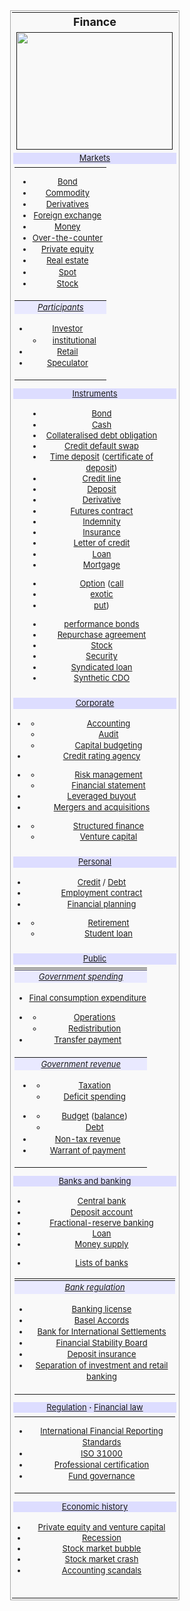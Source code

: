 
<table class="vertical-navbox nowraplinks" style="float:right;clear:right;width:22.0em;margin:0 0 1.0em 1.0em;background:#f9f9f9;border:1px solid #aaa;padding:0.2em;border-spacing:0.4em 0;text-align:center;line-height:1.4em;font-size:88%"><tbody><tr><th style="padding:0.2em 0.4em 0.2em;font-size:145%;line-height:1.2em"><a class="mw-selflink selflink">Finance</a></th></tr><tr><td style="padding:0.2em 0 0.4em"><a href="" class="image"><img alt="" src="" width="250" height="188" srcset="" /></a></td></tr><tr><td style="padding:0 0.1em 0.4em">
<div class="NavFrame collapsed" style="border:none;padding:0"><div class="NavHead" style="font-size:105%;background:transparent;text-align:left;background:#ddf;text-align:center;"><a href="https://en.wikipedia.org/wiki/Financial_market" title="Financial market">Markets</a></div><div class="NavContent plainlist" style="font-size:105%;padding:0.2em 0 0.4em;text-align:center"><table class="vertical-navbox nowraplinks" style="float:right;clear:right;width:22.0em;margin:0 0 1.0em 1.0em;background:#f9f9f9;border:1px solid #aaa;padding:0.2em;border-spacing:0.4em 0;text-align:center;line-height:1.4em;font-size:88%;border-collapse:collapse; border-spacing:0px; border:none; width:100%; margin:0px; font-size:100%; clear:none; float:none"><tbody><tr><td class="hlist" style="padding:0 0.1em 0.4em;padding-left:0.5em;padding-right:0.5em;">
<ul><li><a href="https://en.wikipedia.org/wiki/Bond_market" title="Bond market">Bond</a></li>
<li><a href="https://en.wikipedia.org/wiki/Commodity_market" title="Commodity market">Commodity</a></li>
<li><a href="https://en.wikipedia.org/wiki/Derivatives_market" title="Derivatives market">Derivatives</a></li>
<li><a href="https://en.wikipedia.org/wiki/Foreign_exchange_market" title="Foreign exchange market">Foreign exchange</a></li>
<li><a href="https://en.wikipedia.org/wiki/Money_market" title="Money market">Money</a></li>
<li><span class="nowrap"><a href="https://en.wikipedia.org/wiki/Over-the-counter_(finance)" title="Over-the-counter (finance)">Over-the-counter</a></span></li>
<li><a href="https://en.wikipedia.org/wiki/Private_equity" title="Private equity">Private equity</a></li>
<li><a href="https://en.wikipedia.org/wiki/Real_estate" title="Real estate">Real estate</a></li>
<li><a href="https://en.wikipedia.org/wiki/Spot_market" title="Spot market">Spot</a></li>
<li><a href="https://en.wikipedia.org/wiki/Stock_market" title="Stock market">Stock</a></li></ul></td>
</tr><tr><th style="padding:0.1em;background:#e9e9ff;font-weight:normal;font-style:italic;">
<a href="https://en.wikipedia.org/wiki/Financial_market_participants" title="Financial market participants">Participants</a></th></tr><tr><td class="hlist" style="padding:0 0.1em 0.4em;padding-top:0.15em;">
<ul><li><a href="https://en.wikipedia.org/wiki/Investor" title="Investor">Investor</a>
<ul><li><a href="https://en.wikipedia.org/wiki/Institutional_investor" title="Institutional investor">institutional</a></li></ul></li>
<li><a href="https://en.wikipedia.org/wiki/Retail" title="Retail">Retail</a></li>
<li><a href="https://en.wikipedia.org/wiki/Speculation" title="Speculation">Speculator</a></li></ul></td>
</tr></tbody></table></div></div></td>
</tr><tr><td style="padding:0 0.1em 0.4em">
<div class="NavFrame collapsed" style="border:none;padding:0"><div class="NavHead" style="font-size:105%;background:transparent;text-align:left;background:#ddf;text-align:center;"><a href="https://en.wikipedia.org/wiki/Financial_instrument" title="Financial instrument">Instruments</a></div><div class="NavContent plainlist" style="font-size:105%;padding:0.2em 0 0.4em;text-align:center;padding-left:2.0em;padding-right:2.0em;"><div class="hlist">
<ul><li><a href="https://en.wikipedia.org/wiki/Bond_(finance)" title="Bond (finance)">Bond</a></li>
<li><a href="https://en.wikipedia.org/wiki/Cash" title="Cash">Cash</a></li>
<li><a href="https://en.wikipedia.org/wiki/Collateralised_debt_obligation" class="mw-redirect" title="Collateralised debt obligation">Collateralised debt obligation</a></li>
<li><a href="https://en.wikipedia.org/wiki/Credit_default_swap" title="Credit default swap">Credit default swap</a></li>
<li><a href="https://en.wikipedia.org/wiki/Time_deposit" title="Time deposit">Time deposit</a> (<a href="https://en.wikipedia.org/wiki/Certificate_of_deposit" title="Certificate of deposit">certificate of deposit</a>)</li>
<li><a href="https://en.wikipedia.org/wiki/Line_of_credit" title="Line of credit">Credit line</a></li>
<li><a href="https://en.wikipedia.org/wiki/Deposit_account" title="Deposit account">Deposit</a></li>
<li><a href="https://en.wikipedia.org/wiki/Derivative_(finance)" title="Derivative (finance)">Derivative</a></li>
<li><a href="https://en.wikipedia.org/wiki/Futures_contract" title="Futures contract">Futures contract</a></li>
<li><a href="https://en.wikipedia.org/wiki/Indemnity" title="Indemnity">Indemnity</a></li>
<li><a href="https://en.wikipedia.org/wiki/Insurance" title="Insurance">Insurance</a></li>
<li><a href="https://en.wikipedia.org/wiki/Letter_of_credit" title="Letter of credit">Letter of credit</a></li>
<li><a href="https://en.wikipedia.org/wiki/Loan" title="Loan">Loan</a></li>
<li><a href="https://en.wikipedia.org/wiki/Mortgage" class="mw-redirect" title="Mortgage">Mortgage</a></li></ul>
<div class="hlist hlist-separated"><ul><li><a href="https://en.wikipedia.org/wiki/Option_(finance)" title="Option (finance)">Option</a>&#160;(<a href="https://en.wikipedia.org/wiki/Call_option" title="Call option">call</a></li><li><a href="https://en.wikipedia.org/wiki/Exotic_option" title="Exotic option">exotic</a></li><li><a href="https://en.wikipedia.org/wiki/Put_option" title="Put option">put</a>)</li></ul></div>
<ul><li><a href="https://en.wikipedia.org/wiki/Performance_bonds" class="mw-redirect" title="Performance bonds">performance bonds</a></li>
<li><a href="https://en.wikipedia.org/wiki/Repurchase_agreement" title="Repurchase agreement">Repurchase agreement</a></li>
<li><a href="https://en.wikipedia.org/wiki/Stock" title="Stock">Stock</a></li>
<li><a href="https://en.wikipedia.org/wiki/Security_(finance)" title="Security (finance)">Security</a></li>
<li><a href="https://en.wikipedia.org/wiki/Syndicated_loan" title="Syndicated loan">Syndicated loan</a></li>
<li><a href="https://en.wikipedia.org/wiki/Synthetic_CDO" title="Synthetic CDO">Synthetic CDO</a></li></ul></div></div></div></td>
</tr><tr><td style="padding:0 0.1em 0.4em">
<div class="NavFrame collapsed" style="border:none;padding:0"><div class="NavHead" style="font-size:105%;background:transparent;text-align:left;background:#ddf;text-align:center;"><a href="https://en.wikipedia.org/wiki/Corporate_finance" title="Corporate finance">Corporate</a></div><div class="NavContent plainlist" style="font-size:105%;padding:0.2em 0 0.4em;text-align:center">
<ul><li><div class="hlist hlist-separated"><ul><li><a href="https://en.wikipedia.org/wiki/Accounting" title="Accounting">Accounting</a></li><li><a href="https://en.wikipedia.org/wiki/Audit" title="Audit">Audit</a></li><li><a href="https://en.wikipedia.org/wiki/Capital_budgeting" title="Capital budgeting">Capital budgeting</a></li></ul></div></li>
<li><a href="https://en.wikipedia.org/wiki/Credit_rating_agency" title="Credit rating agency">Credit rating agency</a></li>
<li><div class="hlist hlist-separated"><ul><li><a href="https://en.wikipedia.org/wiki/Financial_risk_management" title="Financial risk management">Risk management</a></li><li><a href="https://en.wikipedia.org/wiki/Financial_statement" title="Financial statement">Financial statement</a></li></ul></div></li>
<li><a href="https://en.wikipedia.org/wiki/Leveraged_buyout" title="Leveraged buyout">Leveraged buyout</a></li>
<li><a href="https://en.wikipedia.org/wiki/Mergers_and_acquisitions" title="Mergers and acquisitions">Mergers and acquisitions</a></li>
<li><div class="hlist hlist-separated"><ul><li><a href="https://en.wikipedia.org/wiki/Structured_finance" title="Structured finance">Structured finance</a></li><li><a href="https://en.wikipedia.org/wiki/Venture_capital" title="Venture capital">Venture capital</a></li></ul></div></li></ul></div></div></td>
</tr><tr><td style="padding:0 0.1em 0.4em">
<div class="NavFrame collapsed" style="border:none;padding:0"><div class="NavHead" style="font-size:105%;background:transparent;text-align:left;background:#ddf;text-align:center;"><a href="https://en.wikipedia.org/wiki/Personal_finance" title="Personal finance">Personal</a></div><div class="NavContent plainlist" style="font-size:105%;padding:0.2em 0 0.4em;text-align:center">
<ul><li><a href="https://en.wikipedia.org/wiki/Credit_(finance)" class="mw-redirect" title="Credit (finance)">Credit</a>&#160;/&#32;<a href="https://en.wikipedia.org/wiki/Consumer_debt" title="Consumer debt">Debt</a></li>
<li><a href="/wiki/Employment_contract" title="Employment contract">Employment contract</a></li>
<li><a href="https://en.wikipedia.org/wiki/Financial_planner" title="Financial planner">Financial planning</a></li>
<li><div class="hlist hlist-separated"><ul><li><a href="https://en.wikipedia.org/wiki/Retirement" title="Retirement">Retirement</a></li><li><a href="https://en.wikipedia.org/wiki/Student_loan" title="Student loan">Student loan</a></li></ul></div></li></ul>
</div></div></td>
</tr><tr><td style="padding:0 0.1em 0.4em">
<div class="NavFrame collapsed" style="border:none;padding:0"><div class="NavHead" style="font-size:105%;background:transparent;text-align:left;background:#ddf;text-align:center;"><a href="https://en.wikipedia.org/wiki/Public_finance" title="Public finance">Public</a></div><div class="NavContent plainlist" style="font-size:105%;padding:0.2em 0 0.4em;text-align:center"><table class="vertical-navbox nowraplinks" style="float:right;clear:right;width:22.0em;margin:0 0 1.0em 1.0em;background:#f9f9f9;border:1px solid #aaa;padding:0.2em;border-spacing:0.4em 0;text-align:center;line-height:1.4em;font-size:88%;border-collapse:collapse; border-spacing:0px; border:none; width:100%; margin:0px; font-size:100%; clear:none; float:none"><tbody><tr><th style="padding:0.1em;background:#e9e9ff;font-weight:normal;font-style:italic;;display:block;margin-top:0.15em;">
<a href="https://en.wikipedia.org/wiki/Government_spending" title="Government spending">Government spending</a></th></tr><tr><td style="padding:0 0.1em 0.4em;padding-top:0.15em;">
<ul><li><a href="https://en.wikipedia.org/wiki/Government_final_consumption_expenditure" title="Government final consumption expenditure">Final consumption expenditure</a></li>
<li><div class="hlist hlist-separated"><ul><li><a href="https://en.wikipedia.org/wiki/Government_operations" title="Government operations">Operations</a></li><li><a href="https://en.wikipedia.org/wiki/Redistribution_of_income_and_wealth" title="Redistribution of income and wealth">Redistribution</a></li></ul></div></li>
<li><a href="https://en.wikipedia.org/wiki/Transfer_payment" title="Transfer payment">Transfer payment</a></li></ul>
</td>
</tr><tr><th style="padding:0.1em;background:#e9e9ff;font-weight:normal;font-style:italic;">
<a href="https://en.wikipedia.org/wiki/Government_revenue" title="Government revenue">Government revenue</a></th></tr><tr><td style="padding:0 0.1em 0.4em;padding-top:0.15em;;padding-left:0.5em;padding-right:0.5em;">
<ul><li><div class="hlist hlist-separated"><ul><li><a href="https://en.wikipedia.org/wiki/Tax" title="Tax">Taxation</a></li><li><a href="/wiki/Deficit_spending" title="Deficit spending">Deficit spending</a></li></ul></div></li>
<li><div class="hlist hlist-separated"><ul><li><a href="https://en.wikipedia.org/wiki/Government_budget" title="Government budget">Budget</a>&#160;(<a href="/wiki/Government_budget_balance" title="Government budget balance">balance</a>)</li><li><a href="https://en.wikipedia.org/wiki/Government_debt" title="Government debt">Debt</a></li></ul></div></li>
<li><a href="https://en.wikipedia.org/wiki/Non-tax_revenue" title="Non-tax revenue">Non-tax revenue</a></li>
<li><a href="https://en.wikipedia.org/wiki/Warrant_of_payment" title="Warrant of payment">Warrant of payment</a></li></ul></td>
</tr></tbody></table></div></div></td>
</tr><tr><td style="padding:0 0.1em 0.4em">
<div class="NavFrame collapsed" style="border:none;padding:0"><div class="NavHead" style="font-size:105%;background:transparent;text-align:left;background:#ddf;text-align:center;"><a href="https://en.wikipedia.org/wiki/Bank" title="Bank">Banks and banking</a></div><div class="NavContent plainlist" style="font-size:105%;padding:0.2em 0 0.4em;text-align:center"><div class="hlist">
<ul><li><a href="https://en.wikipedia.org/wiki/Central_bank" title="Central bank">Central bank</a></li>
<li><a href="https://en.wikipedia.org/wiki/Deposit_account" title="Deposit account">Deposit account</a></li>
<li><a href="https://en.wikipedia.org/wiki/Fractional-reserve_banking" title="Fractional-reserve banking">Fractional-reserve banking</a></li>
<li><a href="https://en.wikipedia.org/wiki/Loan" title="Loan">Loan</a></li>
<li><a href="https://en.wikipedia.org/wiki/Money_supply" title="Money supply">Money supply</a></li></ul>
</div>
<ul><li><a href="https://en.wikipedia.org/wiki/Lists_of_banks" title="Lists of banks">Lists of banks</a></li></ul>
 <table class="vertical-navbox nowraplinks" style="float:right;clear:right;width:22.0em;margin:0 0 1.0em 1.0em;background:#f9f9f9;border:1px solid #aaa;padding:0.2em;border-spacing:0.4em 0;text-align:center;line-height:1.4em;font-size:88%;border-collapse:collapse; border-spacing:0px; border:none; width:100%; margin:0px; font-size:100%; clear:none; float:none"><tbody><tr><th style="padding:0.1em;background:#e9e9ff;font-weight:normal;font-style:italic;;display:block;margin-top:0.15em;">
<a href="https://en.wikipedia.org/wiki/Bank_regulation" title="Bank regulation">Bank regulation</a></th></tr><tr><td style="padding:0 0.1em 0.4em;padding-top:0.15em;">
<ul><li><a href="https://en.wikipedia.org/wiki/Banking_license" title="Banking license">Banking license</a></li>
<li><a href="https://en.wikipedia.org/wiki/Basel_Accords" title="Basel Accords">Basel Accords</a></li>
<li><a href="https://en.wikipedia.org/wiki/Bank_for_International_Settlements" title="Bank for International Settlements">Bank for International Settlements</a></li>
<li><a href="https://en.wikipedia.org/wiki/Financial_Stability_Board" title="Financial Stability Board">Financial Stability Board</a></li>
<li><a href="https://en.wikipedia.org/wiki/Deposit_insurance" title="Deposit insurance">Deposit insurance</a></li>
<li><a href="https://en.wikipedia.org/wiki/Separation_of_investment_and_retail_banking" title="Separation of investment and retail banking">Separation of investment and retail banking</a></li></ul></td>
</tr></tbody></table></div></div></td>
</tr><tr><td style="padding:0 0.1em 0.4em">
<div class="NavFrame collapsed" style="border:none;padding:0"><div class="NavHead" style="font-size:105%;background:transparent;text-align:left;background:#ddf;text-align:center;"><a href="https://en.wikipedia.org/wiki/Financial_regulation" title="Financial regulation">Regulation</a>&#160;<b>·</b> <a href="https://en.wikipedia.org/wiki/Financial_law" title="Financial law">Financial law</a></div><div class="NavContent plainlist" style="font-size:105%;padding:0.2em 0 0.4em;text-align:center"><table class="vertical-navbox nowraplinks" style="float:right;clear:right;width:22.0em;margin:0 0 1.0em 1.0em;background:#f9f9f9;border:1px solid #aaa;padding:0.2em;border-spacing:0.4em 0;text-align:center;line-height:1.4em;font-size:88%;border-collapse:collapse; border-spacing:0px; border:none; width:100%; margin:0px; font-size:100%; clear:none; float:none"><tbody><tr><td style="padding:0 0.1em 0.4em">
<ul><li><a href="https://en.wikipedia.org/wiki/International_Financial_Reporting_Standards" title="International Financial Reporting Standards">International Financial Reporting Standards</a></li>
<li><a href="https://en.wikipedia.org/wiki/ISO_31000" title="ISO 31000">ISO 31000</a></li>
<li><a href="https://en.wikipedia.org/wiki/Professional_certification_in_financial_services" title="Professional certification in financial services">Professional certification</a></li>
<li><a href="https://en.wikipedia.org/wiki/Fund_governance" title="Fund governance">Fund governance</a></li></ul></td>
</tr></tbody></table></div></div></td>
</tr><tr><td style="padding:0 0.1em 0.4em">
<div class="NavFrame collapsed" style="border:none;padding:0"><div class="NavHead" style="font-size:105%;background:transparent;text-align:left;background:#ddf;text-align:center;"><a href="https://en.wikipedia.org/wiki/Economic_history" title="Economic history">Economic history</a></div><div class="NavContent plainlist" style="font-size:105%;padding:0.2em 0 0.4em;text-align:center">
<ul><li><a href="https://en.wikipedia.org/wiki/History_of_private_equity_and_venture_capital" title="History of private equity and venture capital">Private equity and venture capital</a></li>
<li><a href="https://en.wikipedia.org/wiki/Recession" title="Recession">Recession</a></li>
<li><a href="https://en.wikipedia.org/wiki/Stock_market_bubble" title="Stock market bubble">Stock market bubble</a></li>
<li><a href="https://en.wikipedia.org/wiki/Stock_market_crash" title="Stock market crash">Stock market crash</a></li>
<li><a href="https://en.wikipedia.org/wiki/Accounting_scandals" title="Accounting scandals">Accounting scandals</a></li></ul></div></div></td>
</tr><tr><td style="text-align:right;font-size:115%;padding-top: 0.6em;"></td></tr></tbody></table>
